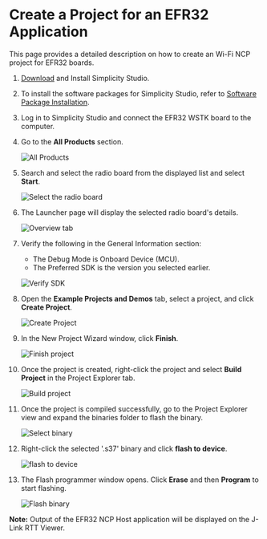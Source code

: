 # Create a Project for an EFR32 Application

This page provides a detailed description on how to create an Wi-Fi NCP project for EFR32 boards.

1. [Download](https://www.silabs.com/developers/simplicity-studio) and Install Simplicity Studio.

2. To install the software packages for Simplicity Studio, refer to [Software Package Installation](/matter/<docspace-docleaf-version>/matter-prerequisites/software-requirements#installation-of-software-packages).

3. Log in to Simplicity Studio and connect the EFR32 WSTK board to the computer.

4. Go to the **All Products** section.

   ![All Products](./images/all-products-selection.png)

5. Search and select the radio board from the displayed list and select **Start**.

   ![Select the radio board](./images/select-efx-board.png)

6. The Launcher page will display the selected radio board's details.

   ![Overview tab](./images/overview-tab-efx32.png)

7. Verify the following in the General Information section:
   - The Debug Mode is Onboard Device (MCU).
   - The Preferred SDK is the version you selected earlier.

   ![Verify SDK](./images/create-project-verify-efx-general-information.png)

8. Open the **Example Projects and Demos** tab, select a project, and click **Create Project**.

   ![Create Project](./images/create-project-select-efx-example.png)

9. In the New Project Wizard window, click **Finish**.

   ![Finish project](./images/create-project-click-finish.png)

10. Once the project is created, right-click the project and select **Build Project** in the Project Explorer tab.

    ![Build project](./images/project-created-efx32.png)

11. Once the project is compiled successfully, go to the Project Explorer view and expand the binaries folder to flash the binary.

    ![Select binary](./images/select-binary-to-flash-efx32.png)

12. Right-click the selected '.s37' binary and click **flash to device**.

    ![flash to device](./images/siwx917-soc-flash-todevice.png)

13. The Flash programmer window opens. Click **Erase** and then **Program** to start flashing.

    ![Flash binary](./images/flash-binary-to-efx32-device.png)

**Note:** Output of the EFR32 NCP Host application will be displayed on the J-Link RTT Viewer.
